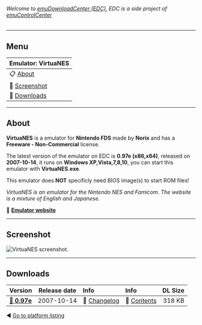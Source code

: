 ###### Welcome to [emuDownloadCenter (EDC)](https://github.com/PhoenixInteractiveNL/emuDownloadCenter/wiki/), EDC is a side project of [emuControlCenter](https://github.com/PhoenixInteractiveNL/emuControlCenter/wiki/)
***
## Menu
| **Emulator: VirtuaNES** |
|:---------|
| :clipboard: [About](#about) |
| :sunrise: [Screenshot](#screenshot) |
| :floppy_disk: [Downloads](#downloads) |
***
## About
**VirtuaNES** is a emulator for **Nintendo FDS** made by **Norix** and has a **Freeware - Non-Commercial** license.

The latest version of the emulator on EDC is **0.97e (x86,x64)**, released on **2007-10-14**, it runs on **Windows XP,Vista,7,8,10**, you can start this emulator with **VirtuaNES.exe**.

This emulator does **NOT** specificly need BIOS image(s) to start ROM files!

_VirtuaNES is an emulator for the Nintendo NES and Famicom. The website is a mixture of English and Japanese._

:link: [**Emulator website**](http://virtuanes.s1.xrea.com:8080/)
***
## Screenshot
![](https://raw.githubusercontent.com/PhoenixInteractiveNL/emuDownloadCenter/master/hooks/virtuanes/screen.jpg "VirtuaNES screenshot.")
***
## Downloads
| Version  | Release date  | Info       | Info       | DL Size    |
|:---------|:-------------:|:-----------|:-----------|-----------:|
| [:floppy_disk: **0.97e**](https://github.com/PhoenixInteractiveNL/edc-repo0003/raw/master/virtuanes/0.97e.7z) | 2007-10-14 | :page_facing_up: [Changelog](https://github.com/PhoenixInteractiveNL/edc-repo0003/blob/master/virtuanes/0.97e_changelog.txt) | :mag_right: [Contents](https://github.com/PhoenixInteractiveNL/edc-repo0003/blob/master/virtuanes/0.97e_contents.txt) | 318 KB |

:arrow_backward: [Go to platform listing](https://github.com/PhoenixInteractiveNL/emuDownloadCenter/wiki/EDC-Platform-List)
